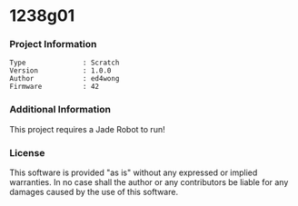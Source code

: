 1238g01
================



### Project Information
```
Type              : Scratch
Version           : 1.0.0
Author            : ed4wong
Firmware          : 42
```

### Additional Information
This project requires a Jade Robot to run!

### License
This software is provided "as is" without any expressed or implied warranties.  In no case shall the author or any contributors be liable for any damages caused by the use of this software.

